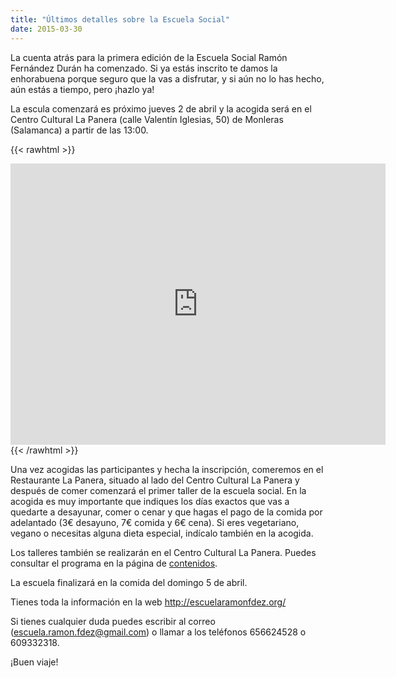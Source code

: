 ```yaml
---
title: "Últimos detalles sobre la Escuela Social"
date: 2015-03-30
---
```


La cuenta atrás para la primera edición de la Escuela Social Ramón Fernández Durán ha comenzado. Si ya estás inscrito te damos la enhorabuena porque seguro que la vas a disfrutar, y si aún no lo has hecho, aún estás a tiempo, pero ¡hazlo ya!

La escula comenzará es próximo jueves 2 de abril y la acogida será en el Centro Cultural La Panera (calle Valentín Iglesias, 50) de Monleras (Salamanca) a partir de las 13:00. 

{{< rawhtml >}}
<iframe src="https://www.google.com/maps/embed?pb=!1m14!1m8!1m3!1d3002.7559464870324!2d-6.226380000000001!3d41.18349!3m2!1i1024!2i768!4f13.1!3m3!1m2!1s0x0d394de5508bc77d%3A0x7cff3a9de0f47d02!2sCalle+Valentin+Iglesias%2C+50%2C+37171+Monleras%2C+Salamanca!5e0!3m2!1ses!2ses!4v1427791362009" width="600" height="450" frameborder="0" style="border:0"></iframe>
{{< /rawhtml >}}

Una vez acogidas las participantes y hecha la inscripción, comeremos en el Restaurante La Panera, situado al lado del Centro Cultural La Panera y después de comer comenzará el primer taller de la escuela social. En la acogida es muy importante que indiques los días exactos que vas a quedarte a desayunar, comer o cenar y que hagas el pago de la comida por adelantado (3€ desayuno, 7€ comida y 6€ cena). Si eres vegetariano, vegano o necesitas alguna dieta especial, indícalo también en la acogida.

Los talleres también se realizarán en el Centro Cultural La Panera. Puedes consultar el programa en la página de [contenidos](/contenidos).

La escuela finalizará en la comida del domingo 5 de abril.

Tienes toda la información en la web <http://escuelaramonfdez.org/>

Si tienes cualquier duda puedes escribir al correo (escuela.ramon.fdez@gmail.com) o llamar a los teléfonos 656624528 o 609332318.

¡Buen viaje!


